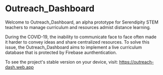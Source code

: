 # Outreach_Dashboard
Welcome to Outreach_Dashboard, an alpha prototype for Serendipity STEM teachers to manage curriculum and resources admist distance learning. 

During the COVID-19, the inability to communicate face to face often made it harder to convey ideas and share centralized resources. To solve this issue, the Outreach_Dashboard aims to implement a live curriculum database that is protected by Firebase aunthentication.

To see the project's stable version on your device, visit: https://outreach-dash.web.app
